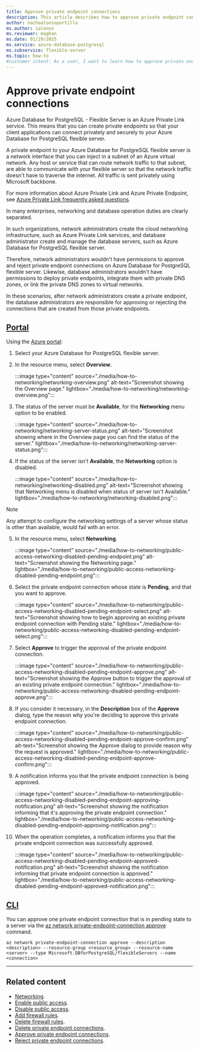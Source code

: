 ```yaml
---
title: Approve private endpoint connections
description: This article describes how to approve private endpoint connections to an Azure Database for PostgreSQL flexible server.
author: nachoalonsoportillo
ms.author: ialonso
ms.reviewer: maghan
ms.date: 01/29/2025
ms.service: azure-database-postgresql
ms.subservice: flexible-server
ms.topic: how-to
#customer intent: As a user, I want to learn how to approve private endpoint connections to an Azure Database for PostgreSQL flexible server.
---
```


# Approve private endpoint connections

Azure Database for PostgreSQL - Flexible Server is an Azure Private Link service. This means that you can create private endpoints so that your client applications can connect privately and securely to your Azure Database for PostgreSQL flexible server.

A private endpoint to your Azure Database for PostgreSQL flexible server is a network interface that you can inject in a subnet of an Azure virtual network. Any host or service that can route network traffic to that subnet, are able to communicate with your flexible server so that the network traffic doesn't have to traverse the internet. All traffic is sent privately using Microsoft backbone.

For more information about Azure Private Link and Azure Private Endpoint, see [Azure Private Link frequently asked questions](/azure/private-link/private-link-faq).

In many enterprises, networking and database operation duties are clearly separated.

In such organizations, network administrators create the cloud networking infrastructure, such as Azure Private Link services, and database administrator create and manage the database servers, such as Azure Database for PostgreSQL flexible server.

Therefore, network administrators wouldn't have permissions to approve and reject private endpoint connections on Azure Database for PostgreSQL flexible server. Likewise, database administrators wouldn't have permissions to deploy private endpoints, integrate them with private DNS zones, or link the private DNS zones to virtual networks.

In these scenarios, after network administrators create a private endpoint, the database administrators are responsible for approving or rejecting the connections that are created from those private endpoints.

## [Portal](#tab/portal-approve-private-endpoint-connections)

Using the [Azure portal](https://portal.azure.com/):

1. Select your Azure Database for PostgreSQL flexible server.

2. In the resource menu, select **Overview**.

    :::image type="content" source="./media/how-to-networking/networking-overview.png" alt-text="Screenshot showing the Overview page." lightbox="./media/how-to-networking/networking-overview.png":::

3. The status of the server must be **Available**, for the **Networking** menu option to be enabled.

    :::image type="content" source="./media/how-to-networking/networking-server-status.png" alt-text="Screenshot showing where in the Overview page you can find the status of the server." lightbox="./media/how-to-networking/networking-server-status.png":::

4. If the status of the server isn't **Available**, the **Networking** option is disabled.

    :::image type="content" source="./media/how-to-networking/networking-disabled.png" alt-text="Screenshot showing that Networking menu is disabled when status of server isn't Available." lightbox="./media/how-to-networking/networking-disabled.png":::

> [!NOTE]
> Any attempt to configure the networking settings of a server whose status is other than available, would fail with an error.

5. In the resource menu, select **Networking**.

    :::image type="content" source="./media/how-to-networking/public-access-networking-disabled-pending-endpoint.png" alt-text="Screenshot showing the Networking page." lightbox="./media/how-to-networking/public-access-networking-disabled-pending-endpoint.png":::

6. Select the private endpoint connection whose state is **Pending**, and that you want to approve.

    :::image type="content" source="./media/how-to-networking/public-access-networking-disabled-pending-endpoint-select.png" alt-text="Screenshot showing how to begin approving an existing private endpoint connection with Pending state." lightbox="./media/how-to-networking/public-access-networking-disabled-pending-endpoint-select.png":::

7. Select **Approve** to trigger the approval of the private endpoint connection.

    :::image type="content" source="./media/how-to-networking/public-access-networking-disabled-pending-endpoint-approve.png" alt-text="Screenshot showing the Approve button to trigger the approval of an existing private endpoint connection." lightbox="./media/how-to-networking/public-access-networking-disabled-pending-endpoint-approve.png":::

8. If you consider it necessary, in the **Description** box of the **Approve** dialog, type the reason why you're deciding to approve this private endpoint connection.

    :::image type="content" source="./media/how-to-networking/public-access-networking-disabled-pending-endpoint-approve-confirm.png" alt-text="Screenshot showing the Approve dialog to provide reason why the request is approved." lightbox="./media/how-to-networking/public-access-networking-disabled-pending-endpoint-approve-confirm.png":::

9. A notification informs you that the private endpoint connection is being approved.

    :::image type="content" source="./media/how-to-networking/public-access-networking-disabled-pending-endpoint-approving-notification.png" alt-text="Screenshot showing the notification informing that it's approving the private endpoint connection." lightbox="./media/how-to-networking/public-access-networking-disabled-pending-endpoint-approving-notification.png":::

8. When the operation completes, a notification informs you that the private endpoint connection was successfully approved.

    :::image type="content" source="./media/how-to-networking/public-access-networking-disabled-pending-endpoint-approved-notification.png" alt-text="Screenshot showing the notification informing that private endpoint connection is approved." lightbox="./media/how-to-networking/public-access-networking-disabled-pending-endpoint-approved-notification.png":::

## [CLI](#tab/cli-approve-private-endpoint-connection)

You can approve one private endpoint connection that is in pending state to a server via the [az network private-endpoint-connection approve](/cli/azure/network/private-endpoint-connection#az-network-private-endpoint-connection-approve) command.

```azurecli-interactive
az network private-endpoint-connection approve --description <description> --resource-group <resource_group> --resource-name <server> --type Microsoft.DBforPostgreSQL/flexibleServers --name <connection>
```

---

## Related content

- [Networking](how-to-networking.md).
- [Enable public access](how-to-networking-servers-deployed-public-access-enable-public-access.md).
- [Disable public access](how-to-networking-servers-deployed-public-access-disable-public-access.md).
- [Add firewall rules](how-to-networking-servers-deployed-public-access-add-firewall-rules.md).
- [Delete firewall rules](how-to-networking-servers-deployed-public-access-delete-firewall-rules.md).
- [Delete private endpoint connections](how-to-networking-servers-deployed-public-access-delete-private-endpoint.md).
- [Approve private endpoint connections](how-to-networking-servers-deployed-public-access-approve-private-endpoint.md).
- [Reject private endpoint connections](how-to-networking-servers-deployed-public-access-reject-private-endpoint.md).
